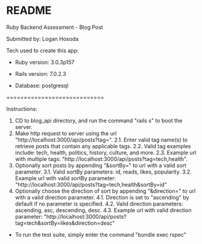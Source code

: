 # README

Ruby Backend Assessment - Blog Post

Submitted by: Logan Hosoda

Tech used to create this app:

* Ruby version: 3.0.3p157

* Rails version: 7.0.2.3

* Database: postgresql

============================

Instructions:

1. CD to blog_api directory, and run the command "rails s" to boot the server.
2. Make http request to server using the url "http://localhost:3000/api/posts?tag=".
  2.1. Enter valid tag name(s) to retrieve posts that contain any applicable tags.
  2.2. Valid tag examples include: tech, health, politics, history, culture, and more.
  2.3. Example url with multiple tags: "http://localhost:3000/api/posts?tag=tech,health".
3. Optionally sort posts by appending "&sortBy=" to url with a valid sort parameter.
  3.1. Valid sortBy parameters: id, reads, likes, popularity.
  3.2. Example url with valid sortBy parameter: "http://localhost:3000/api/posts?tag=tech,health&sortBy=id"
4. Optionally choose the direction of sort by appending "&direction=" to url with a valid direction parameter.
  4.1. Direction is set to "ascending" by default if no parameter is specified.
  4.2. Valid direction parameters: ascending, asc, descending, desc.
  4.3. Example url with valid direction parameter: "http://localhost:3000/api/posts?tag=tech&sortBy=likes&direction=desc" 

* To run the test suite, simply enter the command "bundle exec rspec"
  
